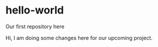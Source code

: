 # hello-world
Our first repository here

Hi, I am doing some changes here for our upcoming project.
